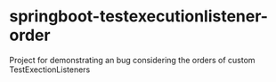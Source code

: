 # springboot-testexecutionlistener-order
Project for demonstrating an bug considering the orders of custom TestExectionListeners
